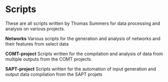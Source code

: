 # Scripts
These are all scripts written by Thomas Summers for data processing and analysis on various projects.

**Networks**
Various scripts for the generation and analysis of networks and their features from select data

**COMT-project**
Scripts written for the compilation and analysis of data from multiple outputs from the COMT projects.

**SAPT-project**
Scripts written for the automation of input generation and output data compilation from the SAPT projets
